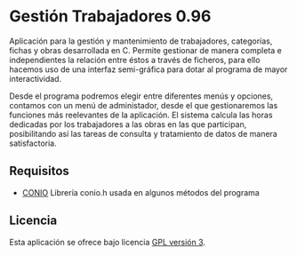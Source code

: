 Gestión Trabajadores 0.96
================================

Aplicación para la gestión y mantenimiento de trabajadores, categorías, fichas y obras desarrollada en C.
Permite gestionar de manera completa e independientes la relación entre éstos a través de ficheros,
para ello hacemos uso de una interfaz semi-gráfica para dotar al programa de mayor interactividad.

Desde el programa podremos elegir entre diferentes menús y opciones, contamos con un menú de administador,
desde el que gestionaremos las funciones más reelevantes de la aplicación. El sistema calcula las horas
dedicadas por los trabajadores a las obras en las que participan, posibilitando así las tareas de consulta
y tratamiento de datos de manera satisfactoria.

## Requisitos
- [CONIO] Librería conio.h usada en algunos métodos del programa

## Licencia
Esta aplicación se ofrece bajo licencia [GPL versión 3].

[GPL versión 3]: https://www.gnu.org/licenses/gpl-3.0.en.html
[CONIO]: https://sourceforge.net/directory/os:windows/?q=conio.+c
